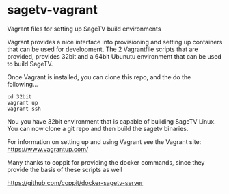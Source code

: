 # sagetv-vagrant
Vagrant files for setting up SageTV build environments

Vagrant provides a nice interface into provisioning and setting up containers that can be used for development.  The 2 Vagrantfile scripts that are provided, provides 32bit and a 64bit Ubunutu environment that can be used to build SageTV.

Once Vagrant is installed, you can clone this repo, and the do the following...

```
cd 32bit
vagrant up
vagrant ssh
```

Nou you have 32bit environment that is capable of building SageTV Linux.  You can now clone a git repo and then build the sagetv binaries.

For information on setting up and using Vagrant see the Vagrant site: https://www.vagrantup.com/

Many thanks to coppit for providing the docker commands, since they provide the basis of these scripts as well

https://github.com/coppit/docker-sagetv-server


